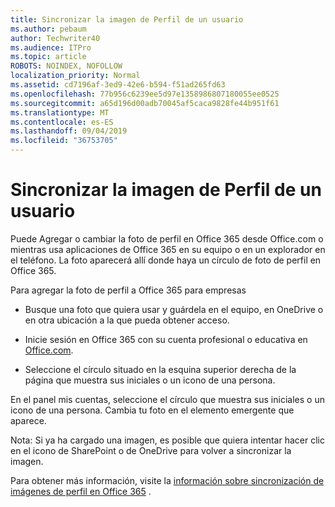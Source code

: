 ```yaml
---
title: Sincronizar la imagen de Perfil de un usuario
ms.author: pebaum
author: Techwriter40
ms.audience: ITPro
ms.topic: article
ROBOTS: NOINDEX, NOFOLLOW
localization_priority: Normal
ms.assetid: cd7196af-3ed9-42e6-b594-f51ad265fd63
ms.openlocfilehash: 77b956c6239ee5d97e1358986807180055ee0525
ms.sourcegitcommit: a65d196d00adb70045af5caca9828fe44b951f61
ms.translationtype: MT
ms.contentlocale: es-ES
ms.lasthandoff: 09/04/2019
ms.locfileid: "36753705"
---
```

# <a name="sync-a-users-profile-picture"></a>Sincronizar la imagen de Perfil de un usuario

Puede Agregar o cambiar la foto de perfil en Office 365 desde Office.com o mientras usa aplicaciones de Office 365 en su equipo o en un explorador en el teléfono. La foto aparecerá allí donde haya un círculo de foto de perfil en Office 365.

Para agregar la foto de perfil a Office 365 para empresas

- Busque una foto que quiera usar y guárdela en el equipo, en OneDrive o en otra ubicación a la que pueda obtener acceso.

- Inicie sesión en Office 365 con su cuenta profesional o educativa en [Office.com](http://www.office.com).

- Seleccione el círculo situado en la esquina superior derecha de la página que muestra sus iniciales o un icono de una persona.

En el panel mis cuentas, seleccione el círculo que muestra sus iniciales o un icono de una persona. Cambia tu foto en el elemento emergente que aparece.

Nota: Si ya ha cargado una imagen, es posible que quiera intentar hacer clic en el icono de SharePoint o de OneDrive para volver a sincronizar la imagen.

Para obtener más información, visite la [información sobre sincronización de imágenes de perfil en Office 365](https://support.office.com/article/information-about-profile-picture-synchronization-in-office-365-20594d76-d054-4af4-a660-401133e3d48a) .

